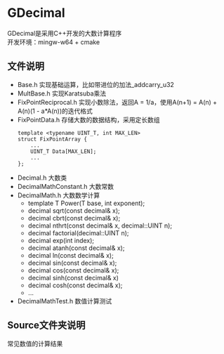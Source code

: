 # GDecimal
GDecimal是采用C++开发的大数计算程序  
开发环境：mingw-w64 + cmake

## 文件说明
* Base.h 实现基础运算，比如带进位的加法_addcarry_u32
* MultBase.h 实现Karatsuba乘法
* FixPointReciprocal.h 实现小数除法，返回A = 1/a，使用A(n+1) = A(n) + A(n)(1 - a*A(n))的迭代格式
* FixPointData.h 存储大数的数据结构，采用定长数组
    ```
    template <typename UINT_T, int MAX_LEN>
    struct FixPointArray {
        ...
        UINT_T Data[MAX_LEN];
        ...
    };
    ```
* Decimal.h 大数类
* DecimalMathConstant.h 大数常数
* DecimalMath.h 大数数学计算
    * template <typename T> T Power(T base, int exponent);
    * decimal sqrt(const decimal& x);
    * decimal cbrt(const decimal& x);
    * decimal nthrt(const decimal& x, decimal::UINT n);
    * decimal factorial(decimal::UINT n);
    * decimal exp(int index);
    * decimal atanh(const decimal& x);
    * decimal ln(const decimal& x);
    * decimal sin(const decimal& x);
    * decimal cos(const decimal& x);
    * decimal sinh(const decimal& x)
    * decimal cosh(const decimal& x);
    * ...
* DecimalMathTest.h 数值计算测试
## Source文件夹说明
常见数值的计算结果